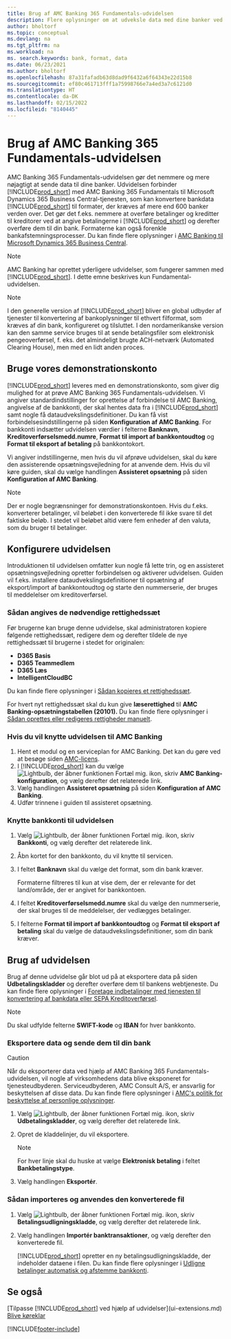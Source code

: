 ```yaml
---
title: Brug af AMC Banking 365 Fundamentals-udvidelsen
description: Flere oplysninger om at udveksle data med dine banker ved at konvertere dataene til det format, de skal bruge.
author: bholtorf
ms.topic: conceptual
ms.devlang: na
ms.tgt_pltfrm: na
ms.workload: na
ms. search.keywords: bank, format, data
ms.date: 06/23/2021
ms.author: bholtorf
ms.openlocfilehash: 87a31fafadb63d8dad9f6432a6f64343e22d15b8
ms.sourcegitcommit: ef80c461713fff1a75998766e7a4ed3a7c6121d0
ms.translationtype: HT
ms.contentlocale: da-DK
ms.lasthandoff: 02/15/2022
ms.locfileid: "8140445"
---
```

# <a name="using-the-amc-banking-365-fundamentals-extension"></a>Brug af AMC Banking 365 Fundamentals-udvidelsen
AMC Banking 365 Fundamentals-udvidelsen gør det nemmere og mere nøjagtigt at sende data til dine banker. Udvidelsen forbinder [!INCLUDE[prod_short](includes/prod_short.md)] med AMC Banking 365 Fundamentals til Microsoft Dynamics 365 Business Central-tjenesten, som kan konvertere bankdata [!INCLUDE[prod_short](includes/prod_short.md)] til formater, der kræves af mere end 600 banker verden over. Det gør det f.eks. nemmere at overføre betalinger og kreditter til kreditorer ved at angive betalingerne i [!INCLUDE[prod_short](includes/prod_short.md)] og derefter overføre dem til din bank. Formaterne kan også forenkle bankafstemningsprocesser. Du kan finde flere oplysninger i [AMC Banking til Microsoft Dynamics 365 Business Central](https://www.amcbanking.com/bc-fundamentals/).

> [!Note]
> AMC Banking har oprettet yderligere udvidelser, som fungerer sammen med [!INCLUDE[prod_short](includes/prod_short.md)]. I dette emne beskrives kun Fundamental-udvidelsen.

> [!NOTE]
> I den generelle version af [!INCLUDE[prod_short](includes/prod_short.md)] bliver en global udbyder af tjenester til konvertering af bankoplysninger til ethvert filformat, som kræves af din bank, konfigureret og tilsluttet. I den nordamerikanske version kan den samme service bruges til at sende betalingsfiler som elektronisk pengeoverførsel, f. eks. det almindeligt brugte ACH-netværk (Automated Clearing House), men med en lidt anden proces.

## <a name="using-our-demonstration-account"></a>Bruge vores demonstrationskonto
[!INCLUDE[prod_short](includes/prod_short.md)] leveres med en demonstrationskonto, som giver dig mulighed for at prøve AMC Banking 365 Fundamentals-udvidelsen. Vi angiver standardindstillinger for oprettelse af forbindelse til AMC Banking, angivelse af de bankkonti, der skal hentes data fra i [!INCLUDE[prod_short](includes/prod_short.md)] samt nogle få dataudvekslingsdefinitioner. Du kan få vist forbindelsesindstillingerne på siden **Konfiguration af AMC Banking**. For bankkonti indsætter udvidelsen værdier i felterne **Banknavn**, **Kreditoverførselsmedd.numre**, **Format til import af bankkontoudtog** og **Format til eksport af betaling** på bankkontokort.

Vi angiver indstillingerne, men hvis du vil afprøve udvidelsen, skal du køre den assisterende opsætningsvejledning for at anvende dem. Hvis du vil køre guiden, skal du vælge handlingen **Assisteret opsætning** på siden **Konfiguration af AMC Banking**.

> [!Note]
> Der er nogle begrænsninger for demonstrationskontoen. Hvis du f.eks. konverterer betalinger, vil beløbet i den konverterede fil ikke svare til det faktiske beløb. I stedet vil beløbet altid være fem enheder af den valuta, som du bruger til betalinger.  

## <a name="setting-up-the-extension"></a>Konfigurere udvidelsen
Introduktionen til udvidelsen omfatter kun nogle få lette trin, og en assisteret opsætningsvejledning opretter forbindelsen og aktiverer udvidelsen. Guiden vil f.eks. installere dataudvekslingsdefinitioner til opsætning af eksport/import af bankkontoudtog og starte den nummerserie, der bruges til meddelelser om kreditoverførsel.  

### <a name="to-set-up-the-required-permission-sets"></a>Sådan angives de nødvendige rettighedssæt
Før brugerne kan bruge denne udvidelse, skal administratoren kopiere følgende rettighedssæt, redigere dem og derefter tildele de nye rettighedssæt til brugerne i stedet for originalen:

* **D365 Basis**
* **D365 Teammedlem**
* **D365 Læs**
* **IntelligentCloudBC**

Du kan finde flere oplysninger i [Sådan kopieres et rettighedssæt](ui-define-granular-permissions.md#to-copy-a-permission-set).

For hvert nyt rettighedssæt skal du kun give **læserettighed** til **AMC Banking-opsætningstabellen (20101).** Du kan finde flere oplysninger i [Sådan oprettes eller redigeres rettigheder manuelt](ui-define-granular-permissions.md#to-create-or-modify-permissions-manually).

### <a name="to-connect-the-extension-to-amc-banking"></a>Hvis du vil knytte udvidelsen til AMC Banking
1. Hent et modul og en serviceplan for AMC Banking. Det kan du gøre ved at besøge siden [AMC-licens](https://license.amcbanking.com/register).
2. I [!INCLUDE[prod_short](includes/prod_short.md)] kan du vælge ![Lightbulb, der åbner funktionen Fortæl mig.](media/ui-search/search_small.png "Fortæl mig, hvad du vil foretage dig") ikon, skriv **AMC Banking-konfiguration**, og vælg derefter det relaterede link.  
3. Vælg handlingen **Assisteret opsætning** på siden **Konfiguration af AMC Banking**.
4. Udfør trinnene i guiden til assisteret opsætning.

### <a name="to-connect-bank-accounts-to-the-extension"></a>Knytte bankkonti til udvidelsen
1. Vælg ![Lightbulb, der åbner funktionen Fortæl mig.](media/ui-search/search_small.png "Fortæl mig, hvad du vil foretage dig") ikon, skriv **Bankkonti**, og vælg derefter det relaterede link.
2. Åbn kortet for den bankkonto, du vil knytte til servicen.
3. I feltet **Banknavn** skal du vælge det format, som din bank kræver.  

   Formaterne filtreres til kun at vise dem, der er relevante for det land/område, der er angivet for bankkontoen.
4. I feltet **Kreditoverførselsmedd.numre** skal du vælge den nummerserie, der skal bruges til de meddelelser, der vedlægges betalinger.
5. I felterne **Format til import af bankkontoudtog** og **Format til eksport af betaling** skal du vælge de dataudvekslingsdefinitioner, som din bank kræver.

## <a name="using-the-extension"></a>Brug af udvidelsen
Brug af denne udvidelse går blot ud på at eksportere data på siden **Udbetalingskladder** og derefter overføre dem til bankens webtjeneste. Du kan finde flere oplysninger i [Foretage indbetalinger med tjenesten til konvertering af bankdata eller SEPA Kreditoverførsel](finance-make-payments-with-bank-data-conversion-service-or-sepa-credit-transfer.md).

> [!Note]
> Du skal udfylde felterne **SWIFT-kode** og **IBAN** for hver bankkonto.

### <a name="to-export-data-and-submit-it-to-your-bank"></a>Eksportere data og sende dem til din bank
> [!CAUTION]  
>  Når du eksporterer data ved hjælp af AMC Banking 365 Fundamentals-udvidelsen, vil nogle af virksomhedens data blive eksponeret for tjenesteudbyderen. Serviceudbyderen, AMC Consult A/S, er ansvarlig for beskyttelsen af disse data. Du kan finde flere oplysninger i [AMC's politik for beskyttelse af personlige oplysninger](https://go.microsoft.com/fwlink/?LinkId=510158).

1. Vælg ![Lightbulb, der åbner funktionen Fortæl mig.](media/ui-search/search_small.png "Fortæl mig, hvad du vil foretage dig") ikon, skriv **Udbetalingskladder**, og vælg derefter det relaterede link.
2. Opret de kladdelinjer, du vil eksportere.  

   > [!Note]
   > For hver linje skal du huske at vælge **Elektronisk betaling** i feltet **Bankbetalingstype**.
3. Vælg handlingen **Eksportér**.

### <a name="to-import-and-apply-the-converted-file"></a>Sådan importeres og anvendes den konverterede fil
1. Vælg ![Lightbulb, der åbner funktionen Fortæl mig.](media/ui-search/search_small.png "Fortæl mig, hvad du vil foretage dig") ikon, skriv **Betalingsudligningskladde**, og vælg derefter det relaterede link.
2. Vælg handlingen **Importér banktransaktioner**, og vælg derefter den konverterede fil.  

   [!INCLUDE[prod_short](includes/prod_short.md)] opretter en ny betalingsudligningskladde, der indeholder dataene i filen. Du kan finde flere oplysninger i [Udligne betalinger automatisk og afstemme bankkonti](receivables-apply-payments-auto-reconcile-bank-accounts.md).

## <a name="see-also"></a>Se også
[Tilpasse [!INCLUDE[prod_short](includes/prod_short.md)] ved hjælp af udvidelser](ui-extensions.md)  
[Blive køreklar](ui-get-ready-business.md)


[!INCLUDE[footer-include](includes/footer-banner.md)]